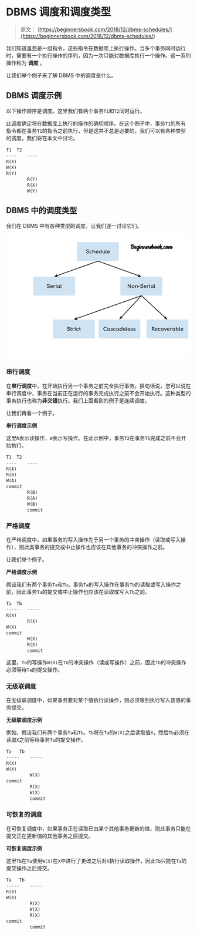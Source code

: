 # DBMS 调度和调度类型

> 原文： [https://beginnersbook.com/2018/12/dbms-schedules/](https://beginnersbook.com/2018/12/dbms-schedules/)

我们知道[事务](https://beginnersbook.com/2017/09/transaction-management-in-dbms/)是一组指令，这些指令在数据库上执行操作。当多个事务同时运行时，需要有一个执行操作的序列，因为一次只能对数据库执行一个操作。这一系列操作称为 **调度** 。

让我们举个例子来了解 DBMS 中的调度是什么。

## DBMS 调度示例

以下操作顺序是调度。这里我们有两个事务`T1`和`T2`同时运行。

此调度确定将在数据库上执行的操作的确切顺序。在这个例子中，事务`T1`的所有指令都在事务`T2`的指令之前执行，但是这并不总是必要的，我们可以有各种类型的调度，我们将在本文中讨论。

```
T1	T2
----    ----
R(X)	
W(X)	
R(Y)	
        R(Y)
        R(X)
        W(Y)
```

## DBMS 中的调度类型

我们在 DBMS 中有各种类型的调度。让我们逐一讨论它们。

![Types of Schedules in DBMS](img/62624309060fdaeea5bf68abda481e50.jpg)

### 串行调度

在**串行调度**中，在开始执行另一个事务之前完全执行事务。换句话说，您可以说在串行调度中，事务在当前正在运行的事务完成执行之前不会开始执行。这种类型的事务执行也称为**非交错**执行。我们上面看到的例子是连续调度。

让我们再看一个例子。

**串行调度示例**

这里`R`表示读操作，`W`表示写操作。在此示例中，事务`T2`在事务`T1`完成之前不会开始执行。

```
T1	T2
----    ----
R(A)	
R(B)	
W(A)
commit	
        R(B)
        R(A)
        W(B)
        commit
```

### 严格调度

在严格调度中，如果事务的写入操作先于另一个事务的冲突操作（读取或写入操作），则此类事务的提交或中止操作也应该在其他事务的冲突操作之前。

让我们举个例子。

**严格调度示例**

假设我们有两个事务`Ta`和`Tb`。事务`Ta`的写入操作在事务`Tb`的读取或写入操作之前，因此事务`Ta`的提交或中止操作也应该在读取或写入`Tb`之前。

```
Ta	Tb
-----   -----
R(X)	
        R(X)
W(X)	
commit	
        W(X)
        R(X)
        commit
```

这里，`Ta`的写操作`W(X)`在`Tb`的冲突操作（读或写操作）之前，因此`Tb`的冲突操作必须等待`Ta`的提交操作。

### 无级联调度

在无级联调度中，如果事务要对某个值执行读操作，则必须等到执行写入该值的事务提交。

**无级联调度示例**

例如，假设我们有两个事务`Ta`和`Tb`。`Tb`将在`Ta`的`W(X)`之后读取值`X`，然后`Tb`必须在读取`X`之前等待事务`Ta`的提交操作。

```
Ta	 Tb
-----    -----
R(X)	
W(X)	
         W(X)
commit	
         R(X)
         W(X)
         commit
```

### 可恢复的调度

在可恢复调度中，如果事务正在读取已由某个其他事务更新的值，则此事务只能在提交正在更新值的其他事务之后提交。

**可恢复调度示例**

这里`Tb`在`Ta`使用`W(X)`在`X`中进行了更改之后对`X`执行读取操作，因此`Tb`只能在`Ta`的提交操作之后提交。

```
Ta	 Tb
-----    -----
R(X)	
W(X)	
         R(X)
         W(X)
         R(X)
commit	
         commit
```